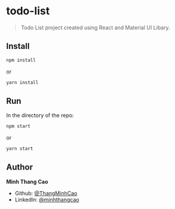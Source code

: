 # todo-list 

> Todo List project created using React and Material UI Libary. 

## Install

```sh
npm install
```
or 
```sh
yarn install
```

## Run

In the directory of the repo:
```sh
npm start
```
or
```sh
yarn start
```

## Author

**Minh Thang Cao**

* Github: [@ThangMinhCao](https://github.com/ThangMinhCao)
* LinkedIn: [@minhthangcao](https://linkedin.com/in/minhthangcao)
